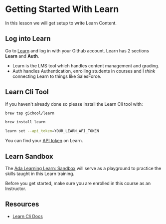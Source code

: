 # Getting Started With Learn

In this lesson we will get setup to write Learn Content.

## Log into Learn

Go to [Learn](https://learn-2.galvanize.com/api_token) and log in with your Github account.  Learn has 2 sections **Learn** and **Auth**.

* Learn is the LMS tool which handles content management and grading. 
* Auth handles Authentication, enrolling students in courses and I _think_ connecting Learn to things like SalesForce.

## Learn Cli Tool

If you haven't already done so please install the Learn Cli tool with:

```bash
brew tap gSchool/learn

brew install learn

learn set --api_token=YOUR_LEARN_API_TOKEN
```

You can find your [API token](https://learn-2.galvanize.com/api_token) on Learn. 

## Learn Sandbox

The [Ada Learning Learn: Sandbox](https://learn-2.galvanize.com/cohorts/3188) will serve as a playground to practice the skills taught in this Learn training.

Before you get started, make sure you are enrolled in this course as an Instructor.

## Resources

- [Learn Cli Docs](https://github.com/gSchool/glearn-cli)
